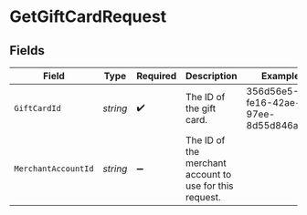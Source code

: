 # GetGiftCardRequest


## Fields

| Field                                                   | Type                                                    | Required                                                | Description                                             | Example                                                 |
| ------------------------------------------------------- | ------------------------------------------------------- | ------------------------------------------------------- | ------------------------------------------------------- | ------------------------------------------------------- |
| `GiftCardId`                                            | *string*                                                | :heavy_check_mark:                                      | The ID of the gift card.                                | 356d56e5-fe16-42ae-97ee-8d55d846ae2e                    |
| `MerchantAccountId`                                     | *string*                                                | :heavy_minus_sign:                                      | The ID of the merchant account to use for this request. |                                                         |